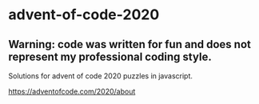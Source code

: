 # advent-of-code-2020

## Warning: code was written for fun and does not represent my professional coding style.

Solutions for advent of code 2020 puzzles in javascript. 

https://adventofcode.com/2020/about
